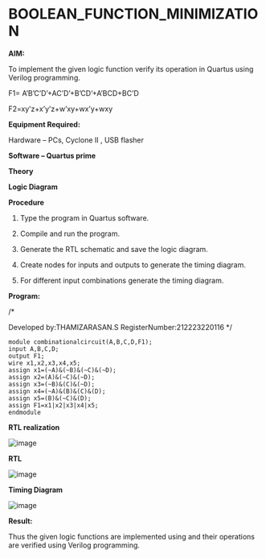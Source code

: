 # BOOLEAN_FUNCTION_MINIMIZATION

**AIM:**

To implement the given logic function verify its operation in Quartus using Verilog programming.

F1= A’B’C’D’+AC’D’+B’CD’+A’BCD+BC’D 

F2=xy’z+x’y’z+w’xy+wx’y+wxy

**Equipment Required:**

Hardware – PCs, Cyclone II , USB flasher

**Software – Quartus prime**

**Theory**

**Logic Diagram**

**Procedure**

1.	Type the program in Quartus software.

2.	Compile and run the program.

3.	Generate the RTL schematic and save the logic diagram.

4.	Create nodes for inputs and outputs to generate the timing diagram.

5.	For different input combinations generate the timing diagram.


**Program:**

/*

Developed by:THAMIZARASAN.S
RegisterNumber:212223220116 */
```
module combinationalcircuit(A,B,C,D,F1);
input A,B,C,D;
output F1;
wire x1,x2,x3,x4,x5;
assign x1=(~A)&(~B)&(~C)&(~D);
assign x2=(A)&(~C)&(~D);
assign x3=(~B)&(C)&(~D);
assign x4=(~A)&(B)&(C)&(D);
assign x5=(B)&(~C)&(D);
assign F1=x1|x2|x3|x4|x5;
endmodule
```


**RTL realization**


![image](https://github.com/thamizh610/BOOLEAN_FUNCTION_MINIMIZATION/assets/150418511/30f734e0-7cf4-477c-93d6-323eb54e5631)



**RTL**

![image](https://github.com/thamizh610/BOOLEAN_FUNCTION_MINIMIZATION/assets/150418511/7308e732-1d39-48f5-9680-07a223fe88e6)


**Timing Diagram**

![image](https://github.com/thamizh610/BOOLEAN_FUNCTION_MINIMIZATION/assets/150418511/a571b804-e85a-4df6-a753-7192d805e852)


**Result:**

Thus the given logic functions are implemented using and their operations are verified using Verilog programming.

